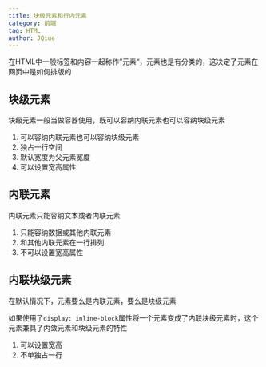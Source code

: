 ```yaml
---
title: 块级元素和行内元素
category: 前端
tag: HTML
author: JQiue
---
```


在HTML中一般标签和内容一起称作”元素“，元素也是有分类的，这决定了元素在网页中是如何排版的

## 块级元素

块级元素一般当做容器使用，既可以容纳内联元素也可以容纳块级元素

1. 可以容纳内联元素也可以容纳块级元素
2. 独占一行空间
3. 默认宽度为父元素宽度
4. 可以设置宽高属性

## 内联元素

内联元素只能容纳文本或者内联元素

1. 只能容纳数据或其他内联元素
2. 和其他内联元素在一行排列
3. 不可以设置宽高属性

## 内联块级元素

在默认情况下，元素要么是内联元素，要么是块级元素

如果使用了`display: inline-block`属性将一个元素变成了内联块级元素时，这个元素兼具了内敛元素和块级元素的特性

1. 可以设置宽高
2. 不单独占一行
